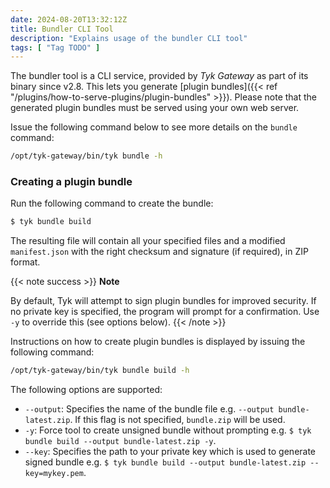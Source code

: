 ```yaml
---
date: 2024-08-20T13:32:12Z
title: Bundler CLI Tool
description: "Explains usage of the bundler CLI tool"
tags: [ "Tag TODO" ]
---
```


The bundler tool is a CLI service, provided by *Tyk Gateway* as part of its binary since v2.8. This lets you generate [plugin bundles]({{< ref "/plugins/how-to-serve-plugins/plugin-bundles" >}}). Please note that the generated plugin bundles must be served using your own web server.

Issue the following command below to see more details on the `bundle` command:

```bash
/opt/tyk-gateway/bin/tyk bundle -h
```

### Creating a plugin bundle

Run the following command to create the bundle:

```bash
$ tyk bundle build
```

The resulting file will contain all your specified files and a modified `manifest.json` with the right checksum and signature (if required), in ZIP format.

{{< note success >}}
**Note**  

By default, Tyk will attempt to sign plugin bundles for improved security. If no private key is specified, the program will prompt for a confirmation. 
Use `-y` to override this (see options below).
{{< /note >}}

Instructions on how to create plugin bundles is displayed by issuing the following command:

```bash
/opt/tyk-gateway/bin/tyk bundle build -h
```

The following options are supported:

-   `--output`: Specifies the name of the bundle file e.g. `--output bundle-latest.zip`. If this flag is not specified, `bundle.zip` will be used. 
-   `-y`: Force tool to create unsigned bundle without prompting e.g. `$ tyk bundle build --output bundle-latest.zip -y`.
-   `--key`: Specifies the path to your private key which is used to generate signed bundle e.g. `$ tyk bundle build --output bundle-latest.zip --key=mykey.pem`.
